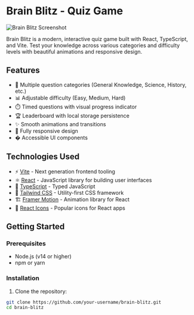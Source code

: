 # Brain Blitz - Quiz Game

![Brain Blitz Screenshot](public/screenshot.png)

Brain Blitz is a modern, interactive quiz game built with React, TypeScript, and Vite. Test your knowledge across various categories and difficulty levels with beautiful animations and responsive design.

## Features

- 🎯 Multiple question categories (General Knowledge, Science, History, etc.)
- 📊 Adjustable difficulty (Easy, Medium, Hard)
- ⏱️ Timed questions with visual progress indicator
- 🏆 Leaderboard with local storage persistence
- ✨ Smooth animations and transitions
- 📱 Fully responsive design
- � Accessible UI components

## Technologies Used

- ⚡ [Vite](https://vitejs.dev/) - Next generation frontend tooling
- ⚛️ [React](https://reactjs.org/) - JavaScript library for building user interfaces
- 📘 [TypeScript](https://www.typescriptlang.org/) - Typed JavaScript
- 🎨 [Tailwind CSS](https://tailwindcss.com/) - Utility-first CSS framework
- 🏗️ [Framer Motion](https://www.framer.com/motion/) - Animation library for React
- 🔄 [React Icons](https://react-icons.github.io/react-icons/) - Popular icons for React apps

## Getting Started

### Prerequisites

- Node.js (v14 or higher)
- npm or yarn

### Installation

1. Clone the repository:

```bash
git clone https://github.com/your-username/brain-blitz.git
cd brain-blitz